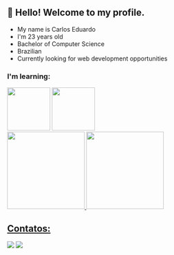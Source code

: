 ## 👋 Hello! Welcome to my profile.

 * My name is Carlos Eduardo
 * I'm 23 years old
 * Bachelor of Computer Science 
 * Brazilian
 * Currently looking for web development opportunities
 
  ### I'm learning:
  
<img height="100em" src="https://cdn.jsdelivr.net/gh/devicons/devicon/icons/django/django-plain-wordmark.svg"/>
<img height="100em" src="https://cdn.jsdelivr.net/gh/devicons/devicon/icons/flask/flask-original-wordmark.svg"/>


<div>
<a href="https://github.com/duca-meneses">
<img height="180em" src="https://github-readme-stats.vercel.app/api/top-langs/?username=duca-meneses&layout=compact&langs_count=7&theme=dracula"/>
<img height="180em" src="https://github-readme-stats.vercel.app/api?username=duca-meneses&show_icons=true&theme=dracula&include_all_commits=true&count_private=true"/>
</div>

## Contatos:

<div>
<a href="https://instagram.com/duca_meneses" target="_blank"><img src="https://img.shields.io/badge/-Instagram-%23E4405F?style=for-the-badge&logo=instagram&logoColor=white" target="_blank"></a>
<a href="https://www.linkedin.com/in/ducameneses" target="_blank"><img src="https://img.shields.io/badge/-LinkedIn-%230077B5?style=for-the-badge&logo=linkedin&logoColor=white" target="_blank"></a>   
</div>
